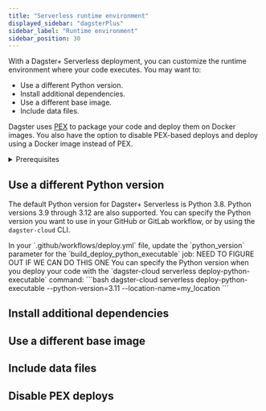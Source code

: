 ```yaml
---
title: "Serverless runtime environment"
displayed_sidebar: "dagsterPlus"
sidebar_label: "Runtime environment"
sidebar_position: 30
---
```


With a Dagster+ Serverless deployment, you can customize the runtime environment where your code executes. You may want to:
- Use a different Python version.
- Install additional dependencies.
- Use a different base image.
- Include data files.

Dagster uses [PEX](https://docs.pex-tool.org/) to package your code and deploy them on Docker images. You also have the option to disable PEX-based deploys and deploy using a Docker image instead of PEX.

<details>
  <summary>Prerequisites</summary>

To follow the steps in this guide, you'll need:

- A prerequisite, ex: "Familiarity with [Asset definitions](/concepts/assets)"
- Another prerequisite, ex: "To install this library"
- One more

</details>

## Use a different Python version
The default Python version for Dagster+ Serverless is Python 3.8. Python versions 3.9 through 3.12 are also supported. You can specify the Python version you want to use in your GitHub or GitLab workflow, or by using the `dagster-cloud` CLI.

<Tabs>
<TabItem value="GitHub" label="GitHub">
In your `.github/workflows/deploy.yml` file, update the `python_version` parameter for the `build_deploy_python_executable` job:
<CodeExample filePath="dagster-plus/deployment/serverless/runtime-environment/github_python_version.yaml" language="yaml" title="Updating the Python version in `deploy.yml`" />

</TabItem>
<TabItem value="GitLab" label="GitLab">
NEED TO FIGURE OUT IF WE CAN DO THIS ONE
</TabItem>
<TabItem value="CLI" label="CLI">
You can specify the Python version when you deploy your code with the `dagster-cloud serverless deploy-python-executable` command:
```bash
dagster-cloud serverless deploy-python-executable --python-version=3.11 --location-name=my_location
```
</TabItem>
</Tabs>

## Install additional dependencies

## Use a different base image

## Include data files

## Disable PEX deploys

